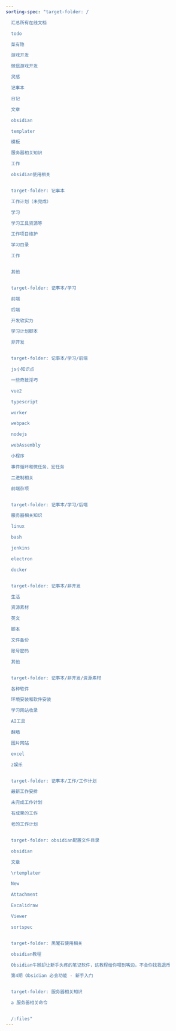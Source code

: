 ```yaml
---
sorting-spec: "target-folder: /

  汇总所有在线文档

  todo

  菜有隐

  游戏开发

  微信游戏开发

  灵感

  记事本

  日记

  文章

  obsidian

  templater

  模板

  服务器相关知识

  工作

  obsidian使用相关


  target-folder: 记事本

  工作计划（未完成）

  学习

  学习工具资源等

  工作项目维护

  学习目录

  工作


  其他


  target-folder: 记事本/学习

  前端

  后端

  开发软实力

  学习计划脚本

  非开发


  target-folder: 记事本/学习/前端

  js小知识点

  一些奇技淫巧

  vue2

  typescript

  worker

  webpack

  nodejs

  webAssembly

  小程序

  事件循环和微任务、宏任务

  二进制相关

  前端杂项


  target-folder: 记事本/学习/后端

  服务器相关知识

  linux

  bash

  jenkins

  electron

  docker


  target-folder: 记事本/非开发

  生活

  资源素材

  英文

  脚本

  文件备份

  账号密码

  其他


  target-folder: 记事本/非开发/资源素材

  各种软件

  环境安装和软件安装

  学习网站收录

  AI工具

  翻墙

  图片网站

  excel

  z娱乐


  target-folder: 记事本/工作/工作计划

  最新工作安排

  未完成工作计划

  有成果的工作

  老的工作计划


  target-folder: obsidian配置文件目录

  obsidian

  文章

  \rtemplater

  New

  Attachment

  Excalidraw

  Viewer

  sortspec


  target-folder: 黑曜石使用相关

  obsidian教程

  Obsidian牛掰却让新手头疼的笔记软件，这教程给你喂到嘴边，不会你找我退币

  第4期 Obsidian 必会功能 - 新手入门


  target-folder: 服务器相关知识

  a 服务器相关命令


  /:files"
---
```

